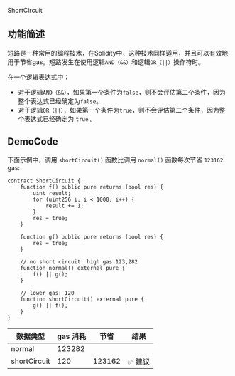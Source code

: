 ShortCircuit

## 功能简述

短路是一种常用的编程技术，在Solidity中，这种技术同样适用，并且可以有效地用于节省gas。短路发生在使用逻辑`AND（&&）`和逻辑`OR（||）`操作符时。

在一个逻辑表达式中：

- 对于逻辑`AND（&&）`，如果第一个条件为`false`，则不会评估第二个条件，因为整个表达式已经确定为`false`。
- 对于逻辑`OR（||）`，如果第一个条件为`true`，则不会评估第二个条件，因为整个表达式已经确定为 `true` 。
## DemoCode
下面示例中，调用 `shortCircuit()` 函数比调用 `normal()` 函数每次节省 `123162` gas:

```solidity
contract ShortCircuit {
    function f() public pure returns (bool res) {
        uint result;
        for (uint256 i; i < 1000; i++) {
            result += 1;
        }
        res = true;
    }

    function g() public pure returns (bool res) {
        res = true;
    }

    // no short circuit: high gas 123,282 
    function normal() external pure {
        f() || g();
    }

    // lower gas: 120
    function shortCircuit() external pure {
        g() || f();
    }
}

```
| 数据类型    | gas 消耗 | 节省          | 结果    |
| ----------- | -------- | ------------- | ------- |
| normal  | 123282 |  |  |
| shortCircuit | 120  |    123162  |    ✅ 建议     |
